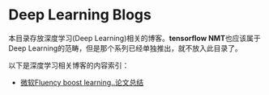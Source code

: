 # Deep Learning Blogs
本目录存放深度学习(Deep Learning)相关的博客。**tensorflow NMT**也应该属于Deep Learning的范畴，但是那个系列已经单独推出，就不放入此目录了。  

以下是深度学习相关博客的内容索引：  

* [微软Fluency boost learning..论文总结](fluency_boost_learning.md)  
